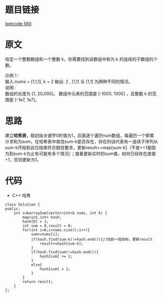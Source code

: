 # 题目链接
[leetcode 560](https://leetcode-cn.com/problems/subarray-sum-equals-k/)

# 原文
给定一个整数数组和一个整数 k，你需要找到该数组中和为 k 的连续的子数组的个数。

示例 1 :  
输入:nums = [1,1,1], k = 2
输出: 2 , [1,1] 与 [1,1] 为两种不同的情况。  
说明 :  
数组的长度为 [1, 20,000]。
数组中元素的范围是 [-1000, 1000] ，且整数 k 的范围是 [-1e7, 1e7]。

# 思路
建立**哈希表**，赋初始关键字0的值为1，后面逐个遍历num数组，每遍历一个即累计求和为sum，在哈希表中查找sum-k是否存在，存在的话代表有一连续子序列从sum-k开始到此位结束符合题目要求，更新result+=map[sum-k]（不是+=1是因为到sum-k为止有可能有多个情况）；接着更新实时的sum值，如何已经存在直接+1，否则更新为1。

# 代码
- C++ 哈希
```
class Solution {
public:
    int subarraySum(vector<int>& nums, int k) {
        map<int,int> hash;
        hash[0] = 1;
        int sum = 0,result = 0;
        for(int i=0;i<nums.size();i++){
            sum+=nums[i];
            if(hash.find(sum-k)!=hash.end()){//找到一段目标，更新result
                result+=hash[sum-k];
            }
            if(hash.find(sum)!=hash.end()){
                hash[sum] += 1;
            }
            else{
                hash[sum] = 1;
            }
        }
        return result;
    }
};
```